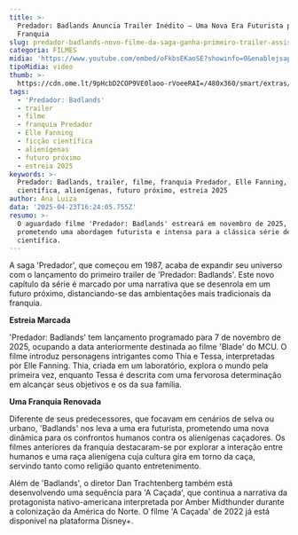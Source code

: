 ```yaml
---
title: >-
  Predador: Badlands Anuncia Trailer Inédito – Uma Nova Era Futurista para a
  Franquia
slug: predador-badlands-novo-filme-da-saga-ganha-primeiro-trailer-assista
categoria: FILMES
midia: 'https://www.youtube.com/embed/oFkbsEKaoSE?showinfo=0&enablejsapi=1'
tipoMidia: video
thumb: >-
  https://cdn.ome.lt/9pHcbD2COP9VE0laoo-rVoeeRAI=/480x360/smart/extras/conteudos/omelete_THUMB_-_2025-04-23T131253.966.png
tags:
  - 'Predador: Badlands'
  - trailer
  - filme
  - franquia Predador
  - Elle Fanning
  - ficção científica
  - alienígenas
  - futuro próximo
  - estreia 2025
keywords: >-
  Predador: Badlands, trailer, filme, franquia Predador, Elle Fanning, ficção
  científica, alienígenas, futuro próximo, estreia 2025
author: Ana Luiza
data: '2025-04-23T16:24:05.755Z'
resumo: >-
  O aguardado filme 'Predador: Badlands' estreará em novembro de 2025,
  prometendo uma abordagem futurista e intensa para a clássica série de ficção
  científica.
---
```


A saga 'Predador', que começou em 1987, acaba de expandir seu universo com o lançamento do primeiro trailer de 'Predador: Badlands'. Este novo capítulo da série é marcado por uma narrativa que se desenrola em um futuro próximo, distanciando-se das ambientações mais tradicionais da franquia.

**Estreia Marcada**

'Predador: Badlands' tem lançamento programado para 7 de novembro de 2025, ocupando a data anteriormente destinada ao filme 'Blade' do MCU. O filme introduz personagens intrigantes como Thia e Tessa, interpretadas por Elle Fanning. Thia, criada em um laboratório, explora o mundo pela primeira vez, enquanto Tessa é descrita com uma fervorosa determinação em alcançar seus objetivos e os da sua família.

**Uma Franquia Renovada**

Diferente de seus predecessores, que focavam em cenários de selva ou urbano, 'Badlands' nos leva a uma era futurista, prometendo uma nova dinâmica para os confrontos humanos contra os alienígenas caçadores. Os filmes anteriores da franquia destacaram-se por explorar a interação entre humanos e uma raça alienígena cuja cultura gira em torno da caça, servindo tanto como religião quanto entretenimento.

Além de 'Badlands', o diretor Dan Trachtenberg também está desenvolvendo uma sequência para 'A Caçada', que continua a narrativa da protagonista nativo-americana interpretada por Amber Midthunder durante a colonização da América do Norte. O filme 'A Caçada' de 2022 já está disponível na plataforma Disney+.

